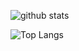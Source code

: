 
![github stats](https://github-readme-stats.vercel.app/api?username=jersou&&show_icons=true&hide_rank=true)

![Top Langs](https://github-readme-stats.vercel.app/api/top-langs/?username=jersou&hide=html)

